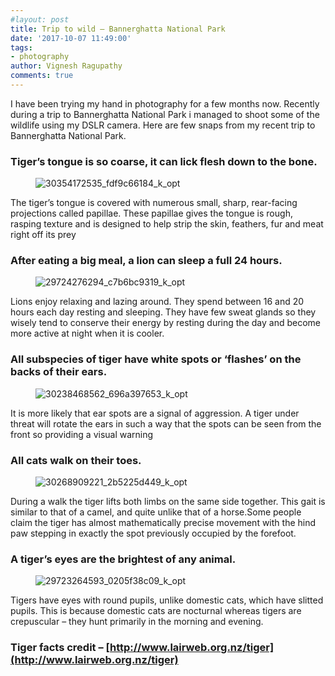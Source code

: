 ```yaml
---
#layout: post
title: Trip to wild – Bannerghatta National Park
date: '2017-10-07 11:49:00'
tags:
- photography
author: Vignesh Ragupathy
comments: true
---
```


I have been trying my hand in photography for a few months now. Recently during a trip to Bannerghatta National Park i managed to shoot some of the wildlife using my DSLR camera. Here are few snaps from my recent trip to Bannerghatta National Park.

### Tiger’s tongue is so coarse, it can lick flesh down to the bone.
<!--kg-card-begin: image--><figure class="kg-card kg-image-card"><img src="../../images/2019/02/30354172535_fdf9c66184_k_opt.jpg" class="kg-image" alt="30354172535_fdf9c66184_k_opt"></figure><!--kg-card-end: image-->

The tiger’s tongue is covered with numerous small, sharp, rear-facing projections called papillae. These papillae gives the tongue is rough, rasping texture and is designed to help strip the skin, feathers, fur and meat right off its prey

### After eating a big meal, a lion can sleep a full 24 hours.
<!--kg-card-begin: image--><figure class="kg-card kg-image-card"><img src="../../images/2019/02/29724276294_c7b6bc9319_k_opt.jpg" class="kg-image" alt="29724276294_c7b6bc9319_k_opt"></figure><!--kg-card-end: image-->

Lions enjoy relaxing and lazing around. They spend between 16 and 20 hours each day resting and sleeping. They have few sweat glands so they wisely tend to conserve their energy by resting during the day and become more active at night when it is cooler.

### All subspecies of tiger have white spots or ‘flashes’ on the backs of their ears.
<!--kg-card-begin: image--><figure class="kg-card kg-image-card"><img src="../../images/2019/02/30238468562_696a397653_k_opt.jpg" class="kg-image" alt="30238468562_696a397653_k_opt"></figure><!--kg-card-end: image-->

It is more likely that ear spots are a signal of aggression. A tiger under threat will rotate the ears in such a way that the spots can be seen from the front so providing a visual warning

### All cats walk on their toes.
<!--kg-card-begin: image--><figure class="kg-card kg-image-card"><img src="../../images/2019/02/30268909221_2b5225d449_k_opt.jpg" class="kg-image" alt="30268909221_2b5225d449_k_opt"></figure><!--kg-card-end: image-->

During a walk the tiger lifts both limbs on the same side together. This gait is similar to that of a camel, and quite unlike that of a horse.Some people claim the tiger has almost mathematically precise movement with the hind paw stepping in exactly the spot previously occupied by the forefoot.

### A tiger’s eyes are the brightest of any animal.
<!--kg-card-begin: image--><figure class="kg-card kg-image-card"><img src="../../images/2019/02/29723264593_0205f38c09_k_opt.jpg" class="kg-image" alt="29723264593_0205f38c09_k_opt"></figure><!--kg-card-end: image-->

Tigers have eyes with round pupils, unlike domestic cats, which have slitted pupils. This is because domestic cats are nocturnal whereas tigers are crepuscular – they hunt primarily in the morning and evening.

### Tiger facts credit – [http://www.lairweb.org.nz/tiger](http://www.lairweb.org.nz/tiger)
